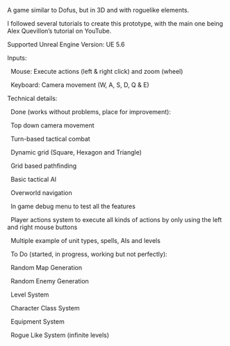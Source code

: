 A game similar to Dofus, but in 3D and with roguelike elements.

I followed several tutorials to create this prototype, with the main one being Alex Quevillon’s tutorial on YouTube.



Supported Unreal Engine Version: UE 5.6



Inputs:

&nbsp;	Mouse: Execute actions (left \& right click) and zoom (wheel)

&nbsp;	Keyboard: Camera movement (W, A, S, D, Q \& E)



Technical details:

&nbsp;	Done (works without problems, place for improvement):

&nbsp;		Top down camera movement

&nbsp;		Turn-based tactical combat

&nbsp;		Dynamic grid (Square, Hexagon and Triangle)

&nbsp;		Grid based pathfinding

&nbsp;		Basic tactical AI

&nbsp;		Overworld navigation

&nbsp;		In game debug menu to test all the features

&nbsp;		Player actions system to execute all kinds of actions by 			only using the left and right mouse buttons

&nbsp;		Multiple example of unit types, spells, AIs and levels

&nbsp;	To Do (started, in progress, working but not perfectly):

&nbsp;		Random Map Generation

&nbsp;		Random Enemy Generation

&nbsp;		Level System

&nbsp;		Character Class System

&nbsp;		Equipment System

&nbsp;		Rogue Like System (infinite levels)

&nbsp;	

